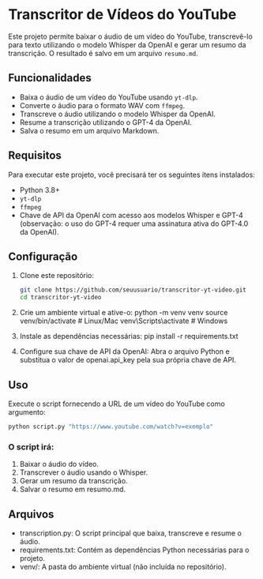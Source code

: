 # Transcritor de Vídeos do YouTube

Este projeto permite baixar o áudio de um vídeo do YouTube, transcrevê-lo para texto utilizando o modelo Whisper da OpenAI e gerar um resumo da transcrição. O resultado é salvo em um arquivo `resumo.md`.

## Funcionalidades
- Baixa o áudio de um vídeo do YouTube usando `yt-dlp`.
- Converte o áudio para o formato WAV com `ffmpeg`.
- Transcreve o áudio utilizando o modelo Whisper da OpenAI.
- Resume a transcrição utilizando o GPT-4 da OpenAI.
- Salva o resumo em um arquivo Markdown.

## Requisitos
Para executar este projeto, você precisará ter os seguintes itens instalados:
- Python 3.8+
- `yt-dlp`
- `ffmpeg`
- Chave de API da OpenAI com acesso aos modelos Whisper e GPT-4 (observação: o uso do GPT-4 requer uma assinatura ativa do GPT-4.0 da OpenAI).

## Configuração

1. Clone este repositório:
   ```bash
   git clone https://github.com/seuusuario/transcritor-yt-video.git
   cd transcritor-yt-video
   ```


2. Crie um ambiente virtual e ative-o:
python -m venv venv
source venv/bin/activate  # Linux/Mac
venv\Scripts\activate  # Windows


3. Instale as dependências necessárias:
pip install -r requirements.txt


4. Configure sua chave de API da OpenAI: 
Abra o arquivo Python e substitua o valor de openai.api_key pela sua própria chave de API.


## Uso
Execute o script fornecendo a URL de um vídeo do YouTube como argumento:

```bash
python script.py "https://www.youtube.com/watch?v=exemplo"
```

### O script irá:

1. Baixar o áudio do vídeo.
2. Transcrever o áudio usando o Whisper.
3. Gerar um resumo da transcrição.
4. Salvar o resumo em resumo.md.

## Arquivos
- transcription.py: O script principal que baixa, transcreve e resume o áudio.
- requirements.txt: Contém as dependências Python necessárias para o projeto.
- venv/: A pasta do ambiente virtual (não incluída no repositório).